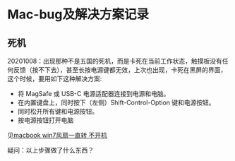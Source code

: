 # Mac-bug及解决方案记录

## 死机

20201008：出现那种不是五国的死机，而是卡死在当前工作状态，触摸板没有任何反馈（按不下去），甚至长按电源键都无效，上次也出现，卡死在黑屏的界面，这个时候，要用如下这种解决方案:

- 将 MagSafe 或 USB-C 电源适配器连接到电源和电脑。
- 在内置键盘上，同时按下（左侧）Shift-Control-Option 键和电源按钮。
- 同时松开所有键和电源按钮。
- 按电源按钮打开电脑

见[macbook win7风扇一直转 不开机](https://zhidao.baidu.com/question/1432719995825469819.html)

疑问：以上步骤做了什么东西？
